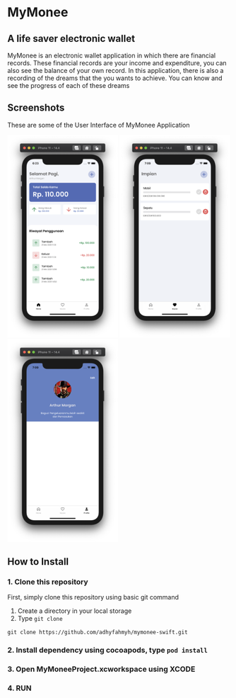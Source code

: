 # MyMonee
## A life saver electronic wallet

MyMonee is an electronic wallet application in which there are financial records. These financial records are your income and expenditure, you can also see the balance of your own record. In this application, there is also a recording of the dreams that the you wants to achieve. You can know and see the progress of each of these dreams

## Screenshots

These are some of the User Interface of MyMonee Application

[<img src="https://github.com/adhyfahmyh/mymonee-swift/blob/main/Assets/Screen%20Shot%202021-06-01%20at%2006.23.03.png" width="250"/>](home)
[<img src="https://github.com/adhyfahmyh/mymonee-swift/blob/main/Assets/Screen%20Shot%202021-06-01%20at%2007.09.05.png" width="250"/>](dream)
[<img src="https://github.com/adhyfahmyh/mymonee-swift/blob/main/Assets/Screen%20Shot%202021-06-01%20at%2007.09.10.png" width="250"/>](profile)

## How to Install
### 1. Clone this repository
First, simply clone this repository using basic git command
1. Create a directory in your local storage
2. Type `git clone`
```
git clone https://github.com/adhyfahmyh/mymonee-swift.git
```
### 2. Install dependency using cocoapods, type `pod install`
### 3. Open **MyMoneeProject.xcworkspace** using XCODE
### 4. RUN